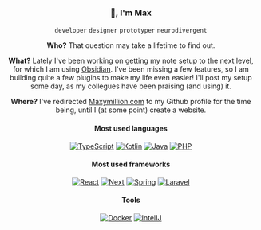 <h3 align="center">🖖, I'm Max</h3>
<p align="center"><code>developer</code> <code>designer</code> <code>prototyper</code> <code>neurodivergent</code></p>
<p align="center"><strong>Who?</strong> That question may take a lifetime to find out.</p>
<p align="center"><strong>What?</strong> Lately I've been working on getting my note setup to the next level, for which I am using <a href="https://obsidian.md">Obsidian</a>. I've been missing a few features, so I am building quite a few plugins to make my life even easier! I'll post my setup some day, as my collegues have been praising (and using) it.</p>
<p align="center"><strong>Where?</strong> I've redirected <a href="https://www.maxymillion.com">Maxymillion.com</a> to my Github profile for the time being, until I (at some point) create a website.</p>
<h4 align="center">Most used languages</h3>
<p align="center">
  <a href="#"><img alt="TypeScript" src="https://img.shields.io/badge/TypeScript-3178C6.svg?logo=TypeScript&logoColor=white" /></a>
  <a href="#"><img alt="Kotlin" src="https://img.shields.io/badge/Kotlin-7F52FF.svg?logo=Kotlin&logoColor=white" /></a>
  <a href="#"><img alt="Java" src="https://img.shields.io/badge/Java-5382a1.svg?logo=Java&logoColor=white" /></a>
  <a href="#"><img alt="PHP" src="https://img.shields.io/badge/PHP-777BB4.svg?logo=PHP&logoColor=white" /></a>
</p>
<h4 align="center">Most used frameworks</h3>
<p align="center">
  <a href="#"><img alt="React" src="https://img.shields.io/badge/React-61DAFB.svg?logo=React&logoColor=black" /></a>
  <a href="#"><img alt="Next" src="https://img.shields.io/badge/Next-000000.svg?logo=Next.js&logoColor=white" /></a>
  <a href="#"><img alt="Spring" src="https://img.shields.io/badge/Spring-6DB33F.svg?logo=Spring&logoColor=white" /></a>
  <a href="#"><img alt="Laravel" src="https://img.shields.io/badge/Laravel-FF2D20.svg?logo=Laravel&logoColor=white" /></a>
</p>
<h4 align="center">Tools</h3>
<p align="center">
  <a href="https://www.docker.com/" target="_blank"><img alt="Docker" src="https://img.shields.io/badge/Docker-2496ED.svg?logo=Docker&logoColor=white" /></a>
  <a href="https://www.jetbrains.com/idea/" target="_blank"><img alt="IntelIJ" src="https://img.shields.io/badge/IntelliJ%20IDEA-000000.svg?logo=intellijidea&logoColor=white" /></a>
</p>

